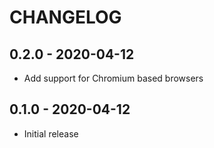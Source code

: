 # CHANGELOG

## 0.2.0 - 2020-04-12
* Add support for Chromium based browsers

## 0.1.0 - 2020-04-12
* Initial release

